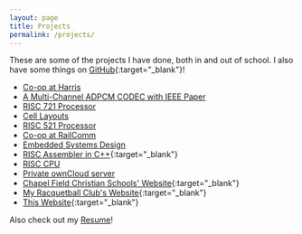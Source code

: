 ```yaml
---
layout: page
title: Projects
permalink: /projects/
---
```


These are some of the projects I have done, both in and out of school.
I also have some things on [GitHub](https://github.com/connorjan){:target="_blank"}!

- [Co-op at Harris](/blog/2016/08/20/harris-co-op/)
- [A Multi-Channel ADPCM CODEC with IEEE Paper](/projects/mcac/)
- [RISC 721 Processor](/projects/risc_721/)
- [Cell Layouts](/projects/cell_layouts/)
- [RISC 521 Processor](/projects/risc_521/)
- [Co-op at RailComm](/blog/2015/09/26/railcomm/)
- [Embedded Systems Design](/blog/2014/12/08/embedded-systems/)
- [RISC Assembler in C++](https://github.com/connorjan/RISC-Assembler#risc-assembler){:target="_blank"}
- [RISC CPU](/projects/risc_cpu/)
- [Private ownCloud server](/blog/2014/09/04/linux-experience/)
- [Chapel Field Christian Schools' Website](http://www.chapelfield.org){:target="_blank"}
- [My Racquetball Club's Website](http://www.rit.edu/sg/rball/index.php){:target="_blank"}
- [This Website](https://github.com/connorjan/connorjan.github.io){:target="_blank"}

Also check out my [Resume](/resume/)!
